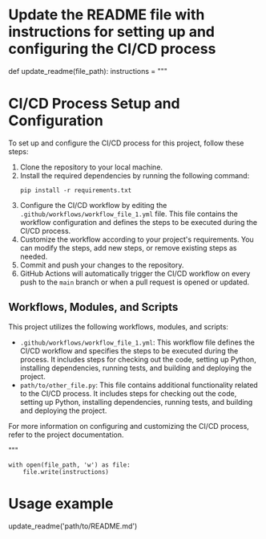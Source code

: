 # Update the README file with instructions for setting up and configuring the CI/CD process

def update_readme(file_path):
    instructions = """
# CI/CD Process Setup and Configuration

To set up and configure the CI/CD process for this project, follow these steps:

1. Clone the repository to your local machine.
2. Install the required dependencies by running the following command:
   ```
   pip install -r requirements.txt
   ```
3. Configure the CI/CD workflow by editing the `.github/workflows/workflow_file_1.yml` file. This file contains the workflow configuration and defines the steps to be executed during the CI/CD process.
4. Customize the workflow according to your project's requirements. You can modify the steps, add new steps, or remove existing steps as needed.
5. Commit and push your changes to the repository.
6. GitHub Actions will automatically trigger the CI/CD workflow on every push to the `main` branch or when a pull request is opened or updated.

## Workflows, Modules, and Scripts

This project utilizes the following workflows, modules, and scripts:

- `.github/workflows/workflow_file_1.yml`: This workflow file defines the CI/CD workflow and specifies the steps to be executed during the process. It includes steps for checking out the code, setting up Python, installing dependencies, running tests, and building and deploying the project.
- `path/to/other_file.py`: This file contains additional functionality related to the CI/CD process. It includes steps for checking out the code, setting up Python, installing dependencies, running tests, and building and deploying the project.

For more information on configuring and customizing the CI/CD process, refer to the project documentation.

"""

    with open(file_path, 'w') as file:
        file.write(instructions)

# Usage example
update_readme('path/to/README.md')

